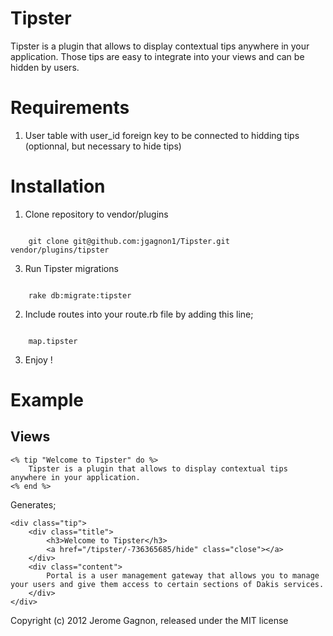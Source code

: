 Tipster
==============

Tipster is a plugin that allows to display contextual tips anywhere in your application.
Those tips are easy to integrate into your views and can be hidden by users.

Requirements
==============

1. User table with user_id foreign key to be connected to hidding tips (optionnal, but necessary to hide tips)

Installation
==============

1. Clone repository to vendor/plugins

<code>
    git clone git@github.com:jgagnon1/Tipster.git vendor/plugins/tipster
</code>

3. Run Tipster migrations

<code>
    rake db:migrate:tipster
</code>

2. Include routes into your route.rb file by adding this line;

<code>
    map.tipster
</code>

3. Enjoy !

Example
=======

## Views

    <% tip "Welcome to Tipster" do %>
        Tipster is a plugin that allows to display contextual tips anywhere in your application.
    <% end %>

Generates;

    <div class="tip">
        <div class="title">
            <h3>Welcome to Tipster</h3>
            <a href="/tipster/-736365685/hide" class="close"></a>
        </div>
        <div class="content">
            Portal is a user management gateway that allows you to manage your users and give them access to certain sections of Dakis services. 
        </div>
    </div>

Copyright (c) 2012 Jerome Gagnon, released under the MIT license
